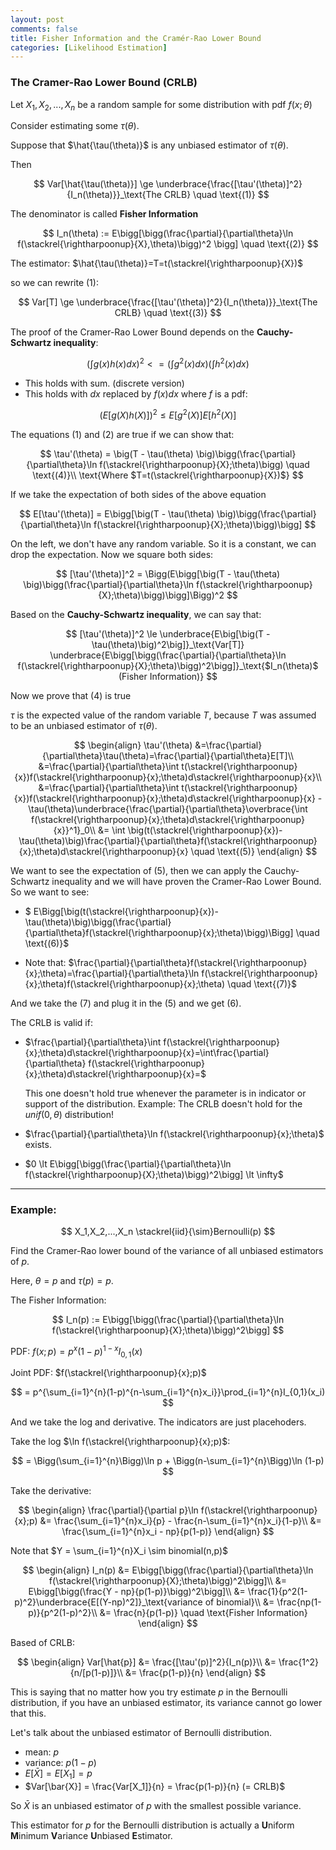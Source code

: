 ```yaml
---
layout: post
comments: false
title: Fisher Information and the Cramér-Rao Lower Bound
categories: [Likelihood Estimation]
---
```


### The Cramer-Rao Lower Bound (CRLB)

Let $X_1,X_2,...,X_n$ be a random sample for some distribution with pdf $f(x;\theta)$

Consider estimating some $\tau(\theta)$.

Suppose that $\hat{\tau(\theta)}$ is any unbiased estimator of $\tau(\theta)$.

Then

$$
  Var[\hat{\tau(\theta)}] \ge \underbrace{\frac{[\tau'(\theta)]^2}{I_n(\theta)}}_\text{The CRLB} \quad \text{(1)}
$$

The denominator is called **Fisher Information**

$$
  I_n(\theta) := E\bigg[\bigg(\frac{\partial}{\partial\theta}\ln f(\stackrel{\rightharpoonup}{X},\theta)\bigg)^2 \bigg]  \quad \text{(2)}
$$

The estimator: $\hat{\tau(\theta)}=T=t(\stackrel{\rightharpoonup}{X})$

so we can rewrite $(1)$:

$$
  Var[T] \ge \underbrace{\frac{[\tau'(\theta)]^2}{I_n(\theta)}}_\text{The CRLB} \quad \text{(3)}
$$

The proof of the Cramer-Rao Lower Bound depends on the **Cauchy-Schwartz inequality**:

$$
  \bigg(\int g(x)h(x)dx \bigg)^2 <= \bigg(\int g^2(x)dx \bigg)\bigg(\int h^2(x)dx \bigg) 
$$

* This holds with sum. (discrete version)
* This holds with $dx$ replaced by $f(x)dx$ where $f$ is a pdf:

$$
  (E[g(X)h(X)])^2 \le E[g^2(X)]E[h^2(X)]
$$

The equations $(1)$ and $(2)$ are true if we can show that:

$$
  \tau'(\theta) = \big(T - \tau(\theta) \big)\bigg(\frac{\partial}{\partial\theta}\ln f(\stackrel{\rightharpoonup}{X};\theta)\bigg) \quad \text{(4)}\\
  \text{Where $T=t(\stackrel{\rightharpoonup}{X})$}
$$

If we take the expectation of both sides of the above equation

$$
  E[\tau'(\theta)] = E\bigg[\big(T - \tau(\theta) \big)\bigg(\frac{\partial}{\partial\theta}\ln f(\stackrel{\rightharpoonup}{X};\theta)\bigg)\bigg]
$$

On the left, we don't have any random variable. So it is a constant, we can drop the expectation. Now we square both sides:

$$
  [\tau'(\theta)]^2 = \Bigg(E\bigg[\big(T - \tau(\theta) \big)\bigg(\frac{\partial}{\partial\theta}\ln f(\stackrel{\rightharpoonup}{X};\theta)\bigg)\bigg]\Bigg)^2
$$

Based on the **Cauchy-Schwartz inequality**, we can say that:

$$
  [\tau'(\theta)]^2 \le \underbrace{E\big[\big(T - \tau(\theta)\big)^2\big]}_\text{Var[T]} \underbrace{E\bigg[\bigg(\frac{\partial}{\partial\theta}\ln f(\stackrel{\rightharpoonup}{X};\theta)\bigg)^2\bigg]}_\text{$I_n(\theta)$  (Fisher Information)}
$$

Now we prove that (4) is true

$\tau$ is the expected value of the random variable $T$, because $T$ was assumed to be an unbiased estimator of $\tau(\theta)$.

$$
  \begin{align}
    \tau'(\theta) &=\frac{\partial}{\partial\theta}\tau(\theta)=\frac{\partial}{\partial\theta}E[T]\\
    &=\frac{\partial}{\partial\theta}\int t(\stackrel{\rightharpoonup}{x})f(\stackrel{\rightharpoonup}{x};\theta)d\stackrel{\rightharpoonup}{x}\\
    &=\frac{\partial}{\partial\theta}\int t(\stackrel{\rightharpoonup}{x})f(\stackrel{\rightharpoonup}{x};\theta)d\stackrel{\rightharpoonup}{x} - \tau(\theta)\underbrace{\frac{\partial}{\partial\theta}\overbrace{\int f(\stackrel{\rightharpoonup}{x};\theta)d\stackrel{\rightharpoonup}{x}}^1}_0\\
    &= \int \big(t(\stackrel{\rightharpoonup}{x})-\tau(\theta)\big)\frac{\partial}{\partial\theta}f(\stackrel{\rightharpoonup}{x};\theta)d\stackrel{\rightharpoonup}{x} \quad \text{(5)}
  \end{align}
$$

We want to see the expectation of $(5)$, then we can apply the Cauchy-Schwartz inequality and we will have proven the Cramer-Rao Lower Bound. So we want to see:

* $ E\Bigg[\big(t(\stackrel{\rightharpoonup}{x})-\tau(\theta)\big)\bigg(\frac{\partial}{\partial\theta}f(\stackrel{\rightharpoonup}{x};\theta)\bigg)\Bigg] \quad \text{(6)}$

* Note that: $\frac{\partial}{\partial\theta}f(\stackrel{\rightharpoonup}{x};\theta)=\frac{\partial}{\partial\theta}\ln f(\stackrel{\rightharpoonup}{x};\theta)f(\stackrel{\rightharpoonup}{x};\theta) \quad \text{(7)}$

And we take the $(7)$ and plug it in the $(5)$ and we get $(6)$.

The CRLB is valid if:

* $\frac{\partial}{\partial\theta}\int f(\stackrel{\rightharpoonup}{x};\theta)d\stackrel{\rightharpoonup}{x}=\int\frac{\partial}{\partial\theta} f(\stackrel{\rightharpoonup}{x};\theta)d\stackrel{\rightharpoonup}{x}=$

  This one doesn't hold true whenever the parameter is in indicator or support of the distribution. Example: The CRLB doesn't hold for the $unif(0,\theta)$ distribution!

* $\frac{\partial}{\partial\theta}\ln f(\stackrel{\rightharpoonup}{x};\theta)$ exists.

* $0 \lt E\bigg[\bigg(\frac{\partial}{\partial\theta}\ln f(\stackrel{\rightharpoonup}{X};\theta)\bigg)^2\bigg] \lt \infty$

---

### Example:

$$
  X_1,X_2,...,X_n \stackrel{iid}{\sim}Bernoulli(p)
$$

Find the Cramer-Rao lower bound of the variance of all unbiased estimators of $p$.

Here, $\theta=p$ and $\tau(p)=p$.

The Fisher Information:
 
$$
  I_n(p) := E\bigg[\bigg(\frac{\partial}{\partial\theta}\ln f(\stackrel{\rightharpoonup}{X};\theta)\bigg)^2\bigg]
$$

PDF: $f(x;p)=p^x(1-p)^{1-x}I_{0,1}(x)$

Joint PDF: $f(\stackrel{\rightharpoonup}{x};p)$

$$
  = p^{\sum_{i=1}^{n}(1-p)^{n-\sum_{i=1}^{n}x_i}}\prod_{i=1}^{n}I_{0,1}(x_i)
$$

And we take the log and derivative. The indicators are just placehoders.

Take the log $\ln f(\stackrel{\rightharpoonup}{x};p)$:

$$
  = \Bigg(\sum_{i=1}^{n}\Bigg)\ln p + \Bigg(n-\sum_{i=1}^{n}\Bigg)\ln (1-p)
$$

Take the derivative:

$$
  \begin{align}
    \frac{\partial}{\partial p}\ln f(\stackrel{\rightharpoonup}{x};p) &= \frac{\sum_{i=1}^{n}x_i}{p} - \frac{n-\sum_{i=1}^{n}x_i}{1-p}\\
    &= \frac{\sum_{i=1}^{n}x_i - np}{p(1-p)}
  \end{align}
$$

Note that $Y = \sum_{i=1}^{n}X_i \sim binomial(n,p)$

$$
  \begin{align}
    I_n(p) &= E\bigg[\bigg(\frac{\partial}{\partial\theta}\ln f(\stackrel{\rightharpoonup}{X};\theta)\bigg)^2\bigg]\\
    &= E\bigg[\bigg(\frac{Y - np}{p(1-p)}\bigg)^2\bigg]\\
    &= \frac{1}{p^2(1-p)^2}\underbrace{E[(Y-np)^2]}_\text{variance of binomial}\\
    &= \frac{np(1-p)}{p^2(1-p)^2}\\
    &= \frac{n}{p(1-p)} \quad \text{Fisher Information}
  \end{align}
$$

Based of CRLB:

$$
  \begin{align}
    Var[\hat{p}] &= \frac{[\tau'(p)]^2}{I_n(p)}\\
    &= \frac{1^2}{n/[p(1-p)]}\\
    &= \frac{p(1-p)}{n}
  \end{align}
$$

This is saying that no matter how you try estimate $p$ in the Bernoulli distribution, if you have an unbiased estimator, its variance cannot go lower that this.

Let's talk about the unbiased estimator of Bernoulli distribution.

* mean: $p$
* variance: $p(1-p)$
* $E[\bar{X}] = E[X_1] = p$
* $Var[\bar{X}] = \frac{Var[X_1]}{n} = \frac{p(1-p)}{n} (= CRLB)$

So $\bar{X}$ is an unbiased estimator of $p$ with the smallest possible variance.

This estimator for $p$ for the Bernoulli distribution is actually a **U**niform **M**inimum **V**ariance **U**nbiased **E**stimator.

